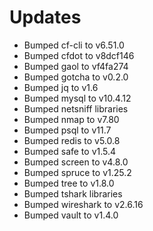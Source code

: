 
# Updates

- Bumped cf-cli to v6.51.0
- Bumped cfdot to v8dcf146
- Bumped gaol to vf4fa274
- Bumped gotcha to v0.2.0
- Bumped jq to v1.6
- Bumped mysql to v10.4.12
- Bumped netsniff libraries
- Bumped nmap to v7.80
- Bumped psql to v11.7
- Bumped redis to v5.0.8
- Bumped safe to v1.5.4
- Bumped screen to v4.8.0
- Bumped spruce to v1.25.2
- Bumped tree to v1.8.0
- Bumped tshark libraries
- Bumped wireshark to v2.6.16
- Bumped vault to v1.4.0